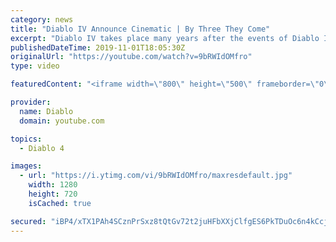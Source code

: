 ```yaml
---
category: news
title: "Diablo IV Announce Cinematic | By Three They Come"
excerpt: "Diablo IV takes place many years after the events of Diablo III, after millions have been slaughtered by the actions of the High Heavens and Burning Hells alike."
publishedDateTime: 2019-11-01T18:05:30Z
originalUrl: "https://youtube.com/watch?v=9bRWIdOMfro"
type: video

featuredContent: "<iframe width=\"800\" height=\"500\" frameborder=\"0\" src=\"https://www.youtube.com/embed/9bRWIdOMfro\" allow=\"accelerometer; autoplay; encrypted-media; gyroscope; picture-in-picture\" allowfullscreen></iframe>"

provider:
  name: Diablo
  domain: youtube.com

topics:
  - Diablo 4

images:
  - url: "https://i.ytimg.com/vi/9bRWIdOMfro/maxresdefault.jpg"
    width: 1280
    height: 720
    isCached: true

secured: "iBP4/xTX1PAh4SCznPrSxz8tQtGv72t2juHFbXXjClfgES6PkTDuOc6n4kCcjLYj8TqHFh1DDH3rqPB8c16wqhTxhk+QU0/iDuzSJRGEhcxoVg29iBz0LJL6p7NMWWJN2icbWFwsOQsEha2Dhmrs4Fxl8bDSgT2UFcqcXtUZc1lXqFhEDHatJKPm5uV9n7Uj9ehI6GdaVtNw8EsAeiGYvYlqFORCqgKdIwMA1faMD62GTzArj9u9y8Z9j4NJmorurkkiCXSDFEG6NwNC4wto585AvnPDUXK//SsUbXOP1WNPq31UXAmQlKIwmYd2+HXo+3gC/Cawjasqcx4NV5IGkECK6HxI1n30mA9DW56854bQ1vOScY3g5kapnl0eBGTGjyuaDb+WFtzaaMgSqZnSer/THSleeOq96AJJ5aZFHLfvbzpkcgcJF4ama8fNpuAg;4VcrQPBWSdK5VMXvlm4KOw=="
---
```


